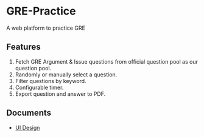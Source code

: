 # GRE-Practice

A web platform to practice GRE 

## Features

1. Fetch GRE Argument & Issue questions from official question pool as our question pool.
2. Randomly or manually select a question.
3. Filter questions by keyword.
4. Configurable timer.
5. Export question and answer to PDF.

## Documents

* [UI Design](docs/UI.pdf)
